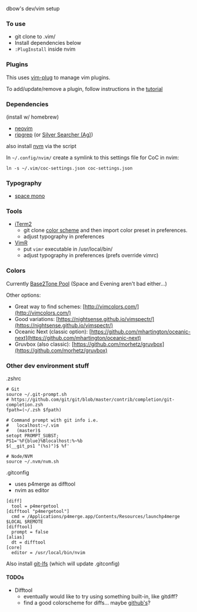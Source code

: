 dbow's dev/vim setup

### To use

* git clone to .vim/
* Install dependencies below
* `:PlugInstall` inside nvim

### Plugins

This uses [vim-plug](https://github.com/junegunn/vim-plug/) to manage vim plugins.

To add/update/remove a plugin, follow instructions in the [tutorial](https://github.com/junegunn/vim-plug/wiki/tutorial)

### Dependencies

(install w/ homebrew)
* [neovim](https://neovim.io/)
* [ripgrep](https://github.com/BurntSushi/ripgrep) (or [Silver Searcher (Ag)](https://github.com/ggreer/the_silver_searcher))

also install [nvm](https://github.com/nvm-sh/nvm) via the script

In `~/.config/nvim/` create a symlink to this settings file for CoC in nvim:
```
ln -s ~/.vim/coc-settings.json coc-settings.json
```

### Typography

* [space mono](https://fonts.google.com/specimen/Space+Mono)

### Tools

* [iTerm2](https://www.iterm2.com/)
  * git clone [color scheme](https://github.com/atelierbram/Base2Tone-iterm2) and then import color preset in preferences.
  * adjust typography in preferences
* [VimR](https://github.com/qvacua/vimr)
  * put `vimr` executable in /usr/local/bin/
  * adjust typography in preferences (prefs override vimrc)

### Colors

Currently [Base2Tone Pool](http://base2t.one/demo/pool/) (Space and Evening aren't bad either...)

Other options:

* Great way to find schemes: [http://vimcolors.com/](http://vimcolors.com/)
* Good variations: [https://nightsense.github.io/vimspectr/](https://nightsense.github.io/vimspectr/)
* Oceanic Next (classic option): [https://github.com/mhartington/oceanic-next](https://github.com/mhartington/oceanic-next)
* Gruvbox (also classic): [https://github.com/morhetz/gruvbox](https://github.com/morhetz/gruvbox)


### Other dev environment stuff

.zshrc
```
# Git
source ~/.git-prompt.sh
# https://github.com/git/git/blob/master/contrib/completion/git-completion.zsh
fpath=(~/.zsh $fpath)

# Command prompt with git info i.e.
#   localhost:~/.vim
#   (master)$
setopt PROMPT_SUBST;
PS1='%F{blue}%Blocalhost:%~%b
$(__git_ps1 "(%s)")$ %f'

# Node/NVM
source ~/.nvm/nvm.sh
```

.gitconfig
* uses p4merge as difftool
* nvim as editor
```
[diff]
  tool = p4mergetool
[difftool "p4mergetool"]
  cmd = /Applications/p4merge.app/Contents/Resources/launchp4merge $LOCAL $REMOTE
[difftool]
  prompt = false
[alias]
  dt = difftool
[core]
  editor = /usr/local/bin/nvim
```

Also install [git-lfs](https://git-lfs.github.com/) (which will update .gitconfig)

#### TODOs

* Difftool
    * eventually would like to try using something built-in, like gitdiff?
    * find a good colorscheme for diffs... maybe [github's](https://github.com/endel/vim-github-colorscheme)?
